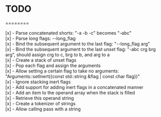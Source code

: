 # TODO #
========

[x] - Parse concatenated shorts: "-a -b -c" becomes "-abc"  
[x] - Parse long flags: --long_flag  
[x] - Bind the subsequent argument to the last flag: "--long_flag arg"  
[x] - Bind the subsequent argument to the last _unset_ flag: "-abc crg brg arg", should assign crg to c, brg to b, and arg to a  
[x] - Create a stack of unset flags  
[x] - Pop each flag and assign the arguments  
[x] - Allow setting a certain flag to take no arguments: "Arguments::setInert({const std::string &flag | const char flag})"  
[x] - Ignore stacking inert flags  
[x] - Add support for adding inert flags in a concatenated manner  
[x] - Add an item to the operand array when the stack is filled  
[x] - Retrieve this operand string  
[x] - Create a tokenizer of strings  
[x] - Allow calling pass with a string  
